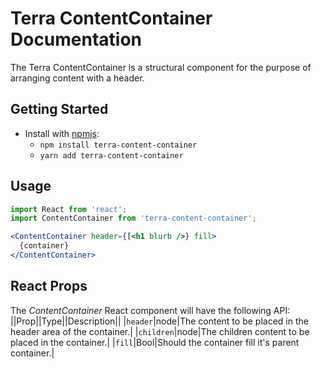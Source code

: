 # Terra ContentContainer Documentation

The Terra ContentContainer is a structural component for the purpose of arranging content with a header.

## Getting Started

- Install with [npmjs](https://www.npmjs.com):
  - `npm install terra-content-container`
  - `yarn add terra-content-container`

## Usage

```jsx
import React from 'react';
import ContentContainer from 'terra-content-container';

<ContentContainer header={[<h1 blurb />} fill>
  {container}
</ContentContainer>
```
## React Props

The *ContentContainer* React component will have the following API:
||Prop||Type||Description||
|`header`|node|The content to be placed in the header area of the container.|
|`children`|node|The children content to be placed in the container.|
|`fill`|Bool|Should the container fill it's parent container.|
